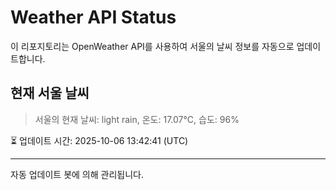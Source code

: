
# Weather API Status

이 리포지토리는 OpenWeather API를 사용하여 서울의 날씨 정보를 자동으로 업데이트합니다.

## 현재 서울 날씨
> 서울의 현재 날씨: light rain, 온도: 17.07°C, 습도: 96%

⏳ 업데이트 시간: 2025-10-06 13:42:41 (UTC)

---
자동 업데이트 봇에 의해 관리됩니다.
